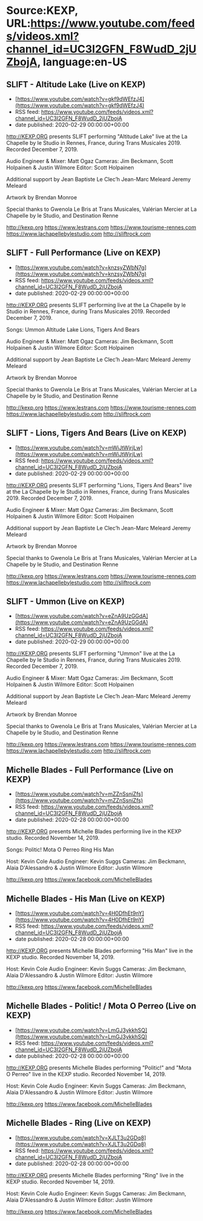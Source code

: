 # Source:KEXP, URL:https://www.youtube.com/feeds/videos.xml?channel_id=UC3I2GFN_F8WudD_2jUZbojA, language:en-US

## SLIFT - Altitude Lake (Live on KEXP)
 - [https://www.youtube.com/watch?v=gkf9dWEfzJ4](https://www.youtube.com/watch?v=gkf9dWEfzJ4)
 - RSS feed: https://www.youtube.com/feeds/videos.xml?channel_id=UC3I2GFN_F8WudD_2jUZbojA
 - date published: 2020-02-29 00:00:00+00:00

http://KEXP.ORG presents SLIFT performing "Altitude Lake" live at the La Chapelle by le Studio in Rennes, France, during Trans Musicales 2019. Recorded December 7, 2019.

Audio Engineer & Mixer: Matt Ogaz
Cameras: Jim Beckmann, Scott Holpainen & Justin Wilmore
Editor: Scott Holpainen

Additional support by 
Jean Baptiste Le Clec’h
Jean-Marc Meleard
Jeremy Meleard

Artwork by Brendan Monroe

Special thanks to Gwenola Le Bris at Trans Musicales, Valérian Mercier at La Chapelle by le Studio, and Destination Renne

http://kexp.org
https://www.lestrans.com
https://www.tourisme-rennes.com
https://www.lachapellebylestudio.com
http://sliftrock.com

## SLIFT - Full Performance (Live on KEXP)
 - [https://www.youtube.com/watch?v=knzsyZWbN7g](https://www.youtube.com/watch?v=knzsyZWbN7g)
 - RSS feed: https://www.youtube.com/feeds/videos.xml?channel_id=UC3I2GFN_F8WudD_2jUZbojA
 - date published: 2020-02-29 00:00:00+00:00

http://KEXP.ORG presents SLIFT performing live at the La Chapelle by le Studio in Rennes, France, during Trans Musicales 2019. Recorded December 7, 2019.

Songs:
Ummon
Altitude Lake
Lions, Tigers And Bears

Audio Engineer & Mixer: Matt Ogaz
Cameras: Jim Beckmann, Scott Holpainen & Justin Wilmore
Editor: Scott Holpainen

Additional support by 
Jean Baptiste Le Clec’h
Jean-Marc Meleard
Jeremy Meleard

Artwork by Brendan Monroe

Special thanks to Gwenola Le Bris at Trans Musicales, Valérian Mercier at La Chapelle by le Studio, and Destination Renne

http://kexp.org
https://www.lestrans.com
https://www.tourisme-rennes.com
https://www.lachapellebylestudio.com
http://sliftrock.com

## SLIFT - Lions, Tigers And Bears (Live on KEXP)
 - [https://www.youtube.com/watch?v=mWiJtWjrjLw](https://www.youtube.com/watch?v=mWiJtWjrjLw)
 - RSS feed: https://www.youtube.com/feeds/videos.xml?channel_id=UC3I2GFN_F8WudD_2jUZbojA
 - date published: 2020-02-29 00:00:00+00:00

http://KEXP.ORG presents SLIFT performing "Lions, Tigers And Bears" live at the La Chapelle by le Studio in Rennes, France, during Trans Musicales 2019. Recorded December 7, 2019.

Audio Engineer & Mixer: Matt Ogaz
Cameras: Jim Beckmann, Scott Holpainen & Justin Wilmore
Editor: Scott Holpainen

Additional support by 
Jean Baptiste Le Clec’h
Jean-Marc Meleard
Jeremy Meleard

Artwork by Brendan Monroe

Special thanks to Gwenola Le Bris at Trans Musicales, Valérian Mercier at La Chapelle by le Studio, and Destination Renne

http://kexp.org
https://www.lestrans.com
https://www.tourisme-rennes.com
https://www.lachapellebylestudio.com
http://sliftrock.com

## SLIFT - Ummon (Live on KEXP)
 - [https://www.youtube.com/watch?v=eZnA9UzGGdA](https://www.youtube.com/watch?v=eZnA9UzGGdA)
 - RSS feed: https://www.youtube.com/feeds/videos.xml?channel_id=UC3I2GFN_F8WudD_2jUZbojA
 - date published: 2020-02-29 00:00:00+00:00

http://KEXP.ORG presents SLIFT performing "Ummon" live at the La Chapelle by le Studio in Rennes, France, during Trans Musicales 2019. Recorded December 7, 2019.

Audio Engineer & Mixer: Matt Ogaz
Cameras: Jim Beckmann, Scott Holpainen & Justin Wilmore
Editor: Scott Holpainen

Additional support by 
Jean Baptiste Le Clec’h
Jean-Marc Meleard
Jeremy Meleard

Artwork by Brendan Monroe

Special thanks to Gwenola Le Bris at Trans Musicales, Valérian Mercier at La Chapelle by le Studio, and Destination Renne

http://kexp.org
https://www.lestrans.com
https://www.tourisme-rennes.com
https://www.lachapellebylestudio.com
http://sliftrock.com

## Michelle Blades - Full Performance (Live on KEXP)
 - [https://www.youtube.com/watch?v=mZZnSsniZfs](https://www.youtube.com/watch?v=mZZnSsniZfs)
 - RSS feed: https://www.youtube.com/feeds/videos.xml?channel_id=UC3I2GFN_F8WudD_2jUZbojA
 - date published: 2020-02-28 00:00:00+00:00

http://KEXP.ORG presents Michelle Blades performing live in the KEXP studio. Recorded November 14, 2019.

Songs:
Politic!
Mota O Perreo
Ring
His Man

Host: Kevin Cole
Audio Engineer: Kevin Suggs
Cameras: Jim Beckmann, Alaia D'Alessandro & Justin Wilmore
Editor: Justin Wilmore

http://kexp.org
https://www.facebook.com/MichelleBlades

## Michelle Blades - His Man (Live on KEXP)
 - [https://www.youtube.com/watch?v=4H0DfhEt9nY](https://www.youtube.com/watch?v=4H0DfhEt9nY)
 - RSS feed: https://www.youtube.com/feeds/videos.xml?channel_id=UC3I2GFN_F8WudD_2jUZbojA
 - date published: 2020-02-28 00:00:00+00:00

http://KEXP.ORG presents Michelle Blades performing "His Man" live in the KEXP studio. Recorded November 14, 2019.

Host: Kevin Cole
Audio Engineer: Kevin Suggs
Cameras: Jim Beckmann, Alaia D'Alessandro & Justin Wilmore
Editor: Justin Wilmore

http://kexp.org
https://www.facebook.com/MichelleBlades

## Michelle Blades - Politic! / Mota O Perreo (Live on KEXP)
 - [https://www.youtube.com/watch?v=LmGJ3ykkhSQ](https://www.youtube.com/watch?v=LmGJ3ykkhSQ)
 - RSS feed: https://www.youtube.com/feeds/videos.xml?channel_id=UC3I2GFN_F8WudD_2jUZbojA
 - date published: 2020-02-28 00:00:00+00:00

http://KEXP.ORG presents Michelle Blades performing "Politic!" and "Mota O Perreo" live in the KEXP studio. Recorded November 14, 2019.

Host: Kevin Cole
Audio Engineer: Kevin Suggs
Cameras: Jim Beckmann, Alaia D'Alessandro & Justin Wilmore
Editor: Justin Wilmore

http://kexp.org
https://www.facebook.com/MichelleBlades

## Michelle Blades - Ring (Live on KEXP)
 - [https://www.youtube.com/watch?v=XJLT3u2GDq8](https://www.youtube.com/watch?v=XJLT3u2GDq8)
 - RSS feed: https://www.youtube.com/feeds/videos.xml?channel_id=UC3I2GFN_F8WudD_2jUZbojA
 - date published: 2020-02-28 00:00:00+00:00

http://KEXP.ORG presents Michelle Blades performing "Ring" live in the KEXP studio. Recorded November 14, 2019.

Host: Kevin Cole
Audio Engineer: Kevin Suggs
Cameras: Jim Beckmann, Alaia D'Alessandro & Justin Wilmore
Editor: Justin Wilmore

http://kexp.org
https://www.facebook.com/MichelleBlades

